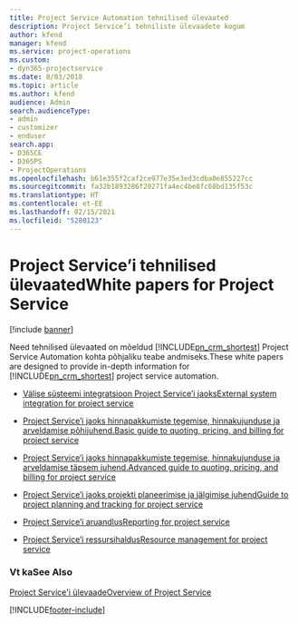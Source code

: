 ```yaml
---
title: Project Service Automation tehnilised ülevaated
description: Project Service’i tehniliste ülevaadete kogum
author: kfend
manager: kfend
ms.service: project-operations
ms.custom:
- dyn365-projectservice
ms.date: 8/03/2018
ms.topic: article
ms.author: kfend
audience: Admin
search.audienceType:
- admin
- customizer
- enduser
search.app:
- D365CE
- D365PS
- ProjectOperations
ms.openlocfilehash: b61e355f2caf2ce977e35e3ed3cdba0e855227cc
ms.sourcegitcommit: fa32b1893286f20271fa4ec4be8fc68bd135f53c
ms.translationtype: HT
ms.contentlocale: et-EE
ms.lasthandoff: 02/15/2021
ms.locfileid: "5280123"
---
```

# <a name="white-papers-for-project-service"></a><span data-ttu-id="61250-103">Project Service’i tehnilised ülevaated</span><span class="sxs-lookup"><span data-stu-id="61250-103">White papers for Project Service</span></span>

[!include [banner](../includes/psa-now-project-operations.md)]

<span data-ttu-id="61250-104">Need tehnilised ülevaated on mõeldud [!INCLUDE[pn_crm_shortest](../includes/pn-crm-shortest.md)] Project Service Automation kohta põhjaliku teabe andmiseks.</span><span class="sxs-lookup"><span data-stu-id="61250-104">These white papers are designed to provide in-depth information for [!INCLUDE[pn_crm_shortest](../includes/pn-crm-shortest.md)] project service automation.</span></span>

-   [<span data-ttu-id="61250-105">Välise süsteemi integratsioon Project Service’i jaoks</span><span class="sxs-lookup"><span data-stu-id="61250-105">External system integration for project service</span></span>](https://go.microsoft.com/fwlink/?LinkId=825445)

-   [<span data-ttu-id="61250-106">Project Service’i jaoks hinnapakkumiste tegemise, hinnakujunduse ja arveldamise põhijuhend.</span><span class="sxs-lookup"><span data-stu-id="61250-106">Basic guide to quoting, pricing, and billing for project service</span></span>](https://go.microsoft.com/fwlink/?LinkId=825241)

-   [<span data-ttu-id="61250-107">Project Service’i jaoks hinnapakkumiste tegemise, hinnakujunduse ja arveldamise täpsem juhend.</span><span class="sxs-lookup"><span data-stu-id="61250-107">Advanced guide to quoting, pricing, and billing for project service</span></span>](https://go.microsoft.com/fwlink/?LinkId=825242)

-   [<span data-ttu-id="61250-108">Project Service’i jaoks projekti planeerimise ja jälgimise juhend</span><span class="sxs-lookup"><span data-stu-id="61250-108">Guide to project planning and tracking for project service</span></span>](https://go.microsoft.com/fwlink/?LinkId=825243)

-   [<span data-ttu-id="61250-109">Project Service’i aruandlus</span><span class="sxs-lookup"><span data-stu-id="61250-109">Reporting for project service</span></span>](https://go.microsoft.com/fwlink/?LinkId=825446)

-   [<span data-ttu-id="61250-110">Project Service’i ressursihaldus</span><span class="sxs-lookup"><span data-stu-id="61250-110">Resource management for project service</span></span>](https://go.microsoft.com/fwlink/?LinkId=825244)

### <a name="see-also"></a><span data-ttu-id="61250-111">Vt ka</span><span class="sxs-lookup"><span data-stu-id="61250-111">See Also</span></span>
 [<span data-ttu-id="61250-112">Project Service'i ülevaade</span><span class="sxs-lookup"><span data-stu-id="61250-112">Overview of Project Service</span></span>](../psa/overview.md)


[!INCLUDE[footer-include](../includes/footer-banner.md)]